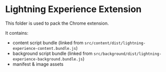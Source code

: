 # Lightning Experience Extension
This folder is used to pack the Chrome extension.

It contains:
* content script bundle (linked from `src/content/dist/lightning-experience-content.bundle.js`)
* background script bundle (linked from `src/background/dist/lightning-experience-background.bundle.js`)
* manifest & image assets

